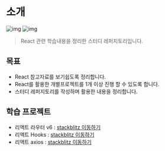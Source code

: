 # 소개
![img](https://img.shields.io/badge/React--61DAFB?style=flat&logo=react) ![img](https://img.shields.io/badge/Javascript--f2ce19?style=flat&logo=javascript)
> React 관련 학습내용을 정리한 스터디 레퍼지토리입니다.

## 목표
- React 참고자료를 보기쉽도록 정리합니다.
- React를 활용한 개별프로젝트를 1개 이상 진행 할 수 있도록 합니다.
- 스터디 레퍼지토리를 작성하며 활용한 내용을 정리합니다.

## 학습 프로젝트
- 리액트 라우터 v6 : [stackblitz 이동하기](https://stackblitz.com/edit/react-xdqmbw?file=src/pages/Articles.js)
- 리액트 Hooks : [stackblitz 이동하기](https://stackblitz.com/edit/react-pzdxdn?file=src/App.js)
- 리액트 axios : [stackblitz 이동하기](https://stackblitz.com/edit/react-wd6hj7?file=src/App.js)
